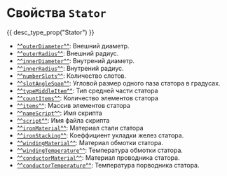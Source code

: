 # Свойства `Stator`
{{ desc_type_prop("Stator") }}

- [^^`outerDiameter`^^](./outerDiameter.md): Внешний диаметр.
- [^^`outerRadius`^^](./outerRadius.md): Внешний радиус.
- [^^`innerDiameter`^^](./outerDiameter.md): Внутрений диаметр.
- [^^`innerRadius`^^](./outerRadius.md): Внутрений радиус.
- [^^`numberSlots`^^](./numberSlots.md): Количество слотов.
- [^^`slotAngleSpan`^^](./slotAngleSpan.md): Угловой размер одного паза статора в градусах.
- [^^`typeMiddleItem`^^](./typeMiddleItem.md): Тип средней части статора
- [^^`countItems`^^](./countItems.md): Количество элементов статора
- [^^`items`^^](./items.md): Массив элементов статора
- [^^`nameScript`^^](./nameScript.md): Имя скрипта
- [^^`script`^^](./script.md): Имя файла скрипта
- [^^`ironMaterial`^^](./ironMaterial.md): Материал стали статора
- [^^`ironStacking`^^](./ironStacking.md): Коеффициент укладки желез статора.
- [^^`windingMaterial`^^](./windingMaterial.md): Материал обмотки статора.
- [^^`windingTemperature`^^](./windingTemperature.md): Температура обмотки статора.
- [^^`conductorMaterial`^^](./conductorMaterial.md): Материал проводника статора.
- [^^`conductorTemperature`^^](./conductorTemperature.md): Температура порводника статора.

